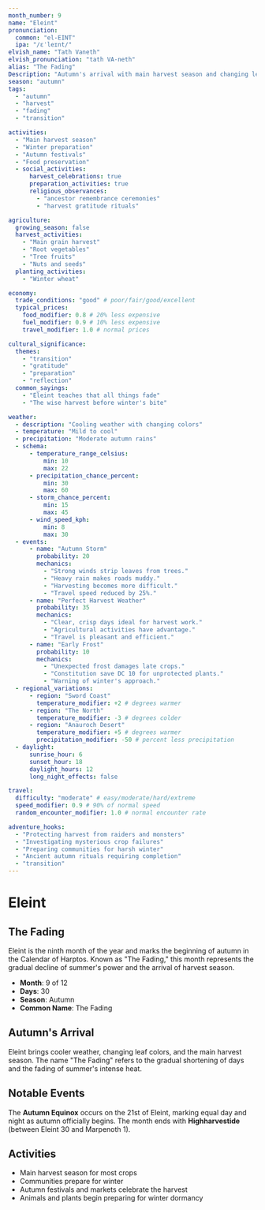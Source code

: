 ```yaml
---
month_number: 9
name: "Eleint"
pronunciation:
  common: "el-EINT"
  ipa: "/ɛˈleɪnt/"
elvish_name: "Tath Vaneth"
elvish_pronunciation: "tath VA-neth"
alias: "The Fading"
Description: "Autumn's arrival with main harvest season and changing leaves"
season: "autumn"
tags:
  - "autumn"
  - "harvest"
  - "fading"
  - "transition"

activities:
  - "Main harvest season"
  - "Winter preparation"
  - "Autumn festivals"
  - "Food preservation"
  - social_activities:
      harvest_celebrations: true
      preparation_activities: true
      religious_observances:
        - "ancestor remembrance ceremonies"
        - "harvest gratitude rituals"

agriculture:
  growing_season: false
  harvest_activities:
    - "Main grain harvest"
    - "Root vegetables"
    - "Tree fruits"
    - "Nuts and seeds"
  planting_activities:
    - "Winter wheat"

economy:
  trade_conditions: "good" # poor/fair/good/excellent
  typical_prices:
    food_modifier: 0.8 # 20% less expensive
    fuel_modifier: 0.9 # 10% less expensive
    travel_modifier: 1.0 # normal prices

cultural_significance:
  themes:
    - "transition"
    - "gratitude"
    - "preparation"
    - "reflection"
  common_sayings:
    - "Eleint teaches that all things fade"
    - "The wise harvest before winter's bite"

weather:
  - description: "Cooling weather with changing colors"
  - temperature: "Mild to cool"
  - precipitation: "Moderate autumn rains"
  - schema:
      - temperature_range_celsius:
          min: 10
          max: 22
      - precipitation_chance_percent:
          min: 30
          max: 60
      - storm_chance_percent:
          min: 15
          max: 45
      - wind_speed_kph:
          min: 8
          max: 30
  - events:
      - name: "Autumn Storm"
        probability: 20
        mechanics:
          - "Strong winds strip leaves from trees."
          - "Heavy rain makes roads muddy."
          - "Harvesting becomes more difficult."
          - "Travel speed reduced by 25%."
      - name: "Perfect Harvest Weather"
        probability: 35
        mechanics:
          - "Clear, crisp days ideal for harvest work."
          - "Agricultural activities have advantage."
          - "Travel is pleasant and efficient."
      - name: "Early Frost"
        probability: 10
        mechanics:
          - "Unexpected frost damages late crops."
          - "Constitution save DC 10 for unprotected plants."
          - "Warning of winter's approach."
  - regional_variations:
      - region: "Sword Coast"
        temperature_modifier: +2 # degrees warmer
      - region: "The North"
        temperature_modifier: -3 # degrees colder
      - region: "Anauroch Desert"
        temperature_modifier: +5 # degrees warmer
        precipitation_modifier: -50 # percent less precipitation
  - daylight:
      sunrise_hour: 6
      sunset_hour: 18
      daylight_hours: 12
      long_night_effects: false

travel:
  difficulty: "moderate" # easy/moderate/hard/extreme
  speed_modifier: 0.9 # 90% of normal speed
  random_encounter_modifier: 1.0 # normal encounter rate

adventure_hooks:
  - "Protecting harvest from raiders and monsters"
  - "Investigating mysterious crop failures"
  - "Preparing communities for harsh winter"
  - "Ancient autumn rituals requiring completion"
  - "transition"
---
```


# Eleint

## The Fading

Eleint is the ninth month of the year and marks the beginning of autumn in the Calendar of Harptos. Known as "The Fading," this month represents the gradual decline of summer's power and the arrival of harvest season.

- **Month**: 9 of 12
- **Days**: 30
- **Season**: Autumn
- **Common Name**: The Fading

## Autumn's Arrival

Eleint brings cooler weather, changing leaf colors, and the main harvest season. The name "The Fading" refers to the gradual shortening of days and the fading of summer's intense heat.

## Notable Events

The **Autumn Equinox** occurs on the 21st of Eleint, marking equal day and night as autumn officially begins. The month ends with **Highharvestide** (between Eleint 30 and Marpenoth 1).

## Activities

- Main harvest season for most crops
- Communities prepare for winter
- Autumn festivals and markets celebrate the harvest
- Animals and plants begin preparing for winter dormancy
